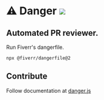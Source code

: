 # ⚠️ Danger [![](https://circleci.com/gh/fiverr/dangerfile.js.svg?style=svg)](https://circleci.com/gh/fiverr/dangerfile.js)
## Automated PR reviewer.

Run Fiverr's dangerfile.

```
npx @fiverr/dangerfile@2
```

## Contribute
Follow documentation at [danger.js](https://danger.systems/js/)
